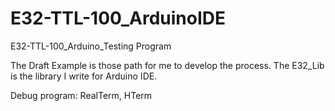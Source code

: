 # E32-TTL-100_ArduinoIDE
E32-TTL-100_Arduino_Testing Program


The Draft Example is those path for me to develop the process.
The E32_Lib is the library I write for Arduino IDE.

Debug program: RealTerm, HTerm
